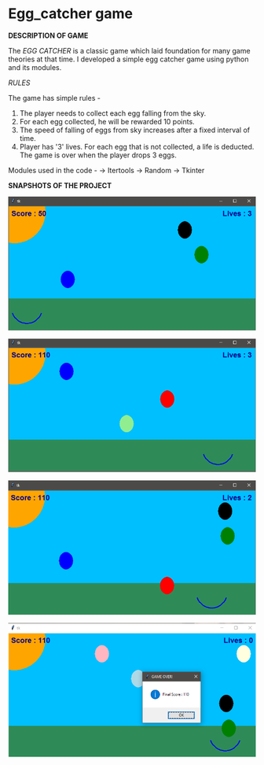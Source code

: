# Egg_catcher game
 
 
 **DESCRIPTION OF GAME**
 
 The _EGG CATCHER_ is a classic game which laid foundation for many game theories at that time. 
 I developed a simple egg catcher game using python and its modules.

_RULES_

The game has simple rules - 
1. The player needs to collect each egg falling from the sky.
2. For each egg collected, he will be rewarded 10 points.
3. The speed of falling of eggs from sky increases after a fixed interval of time.
4. Player has '3' lives. For each egg that is not collected, a life is deducted. The game is over when the player drops 3 eggs.

Modules used in the code - 
-> Itertools
-> Random
-> Tkinter


**SNAPSHOTS OF THE PROJECT**
 
 ![Image of game ](https://github.com/imakshit/Egg_catcher-game/blob/master/screenshots/ss1.png)
 
 ![Image of game](https://github.com/imakshit/Egg_catcher-game/blob/master/screenshots/ss2.png)
 
 ![Image of game](https://github.com/imakshit/Egg_catcher-game/blob/master/screenshots/ss3.png)
 
 ![Image of game](https://github.com/imakshit/Egg_catcher-game/blob/master/screenshots/ss4.png)
 
